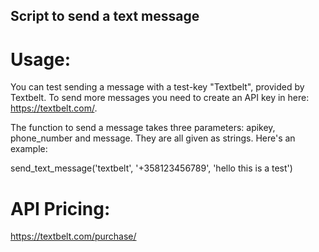## Script to send a text message

# Usage:

You can test sending a message with a test-key "Textbelt", provided by Textbelt. To send more messages you need to create an API key in here: https://textbelt.com/.

The function to send a message takes three parameters: apikey, phone_number and message. They are all given as strings. Here's an example:

send_text_message('textbelt', '+358123456789', 'hello this is a test')

# API Pricing:

https://textbelt.com/purchase/